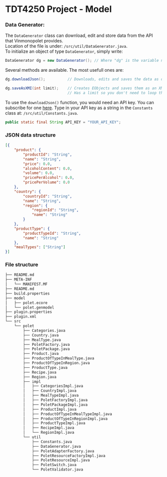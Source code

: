 # TDT4250 Project - Model

### Data Generator:
The `DataGenerator` class can download, edit and store data from the API that Vinmonopolet provides.  
Location of the file is under:
`/src/util/DataGenerator.java`.  
To initialize an object of type `DataGenerator`, simply write:
```java
DataGenerator dg = new DataGenerator(); // Where "dg" is the variable name
```
Several methods are available. The most usefull ones are:
```java
dg.downloadJson();          // Downloads, edits and saves the data as data.json in ~/model.

dg.saveAsXMI(int limit);    // Creates EObjects and saves them as an XMI file with the structure from the Ecore model.
                            // Has a limit so you don't need to loop through the entire data set.
```
To use the `downloadJson()` function, you would need an API key. You can subscribe for one [here](https://api.vinmonopolet.no/).
Type in your API key as a string in the `Constants` class at:
`/src/util/Constants.java`.  
```java
public static final String API_KEY = "YOUR_API_KEY";
```

### JSON data structure

```json
[{
    "product": {
        "productId": "String",
        "name": "String",
        "price": 0.0,
        "alcoholContent": 0.0,
        "volume": 0.0,
        "pricePerAlcohol": 0.0,
        "pricePerVolume": 0.0
    },
    "country": {
        "countryId": "String",
        "name": "String",
        "region": {
            "regionId": "String",
            "name": "String"
        }
    },
    "productType": {
        "productTypeId": "String",
        "name": "String"
    },
    "mealTypes": ["String"]
}]
```

### File structure

```sh
├── README.md
├── META-INF
│   └── MANIFEST.MF
├── README.md
├── build.properties
├── model
│   ├── polet.ecore
│   └── polet.genmodel
├── plugin.properties
├── plugin.xml
└── src
    └── polet
        ├── Categories.java
        ├── Country.java
        ├── MealType.java
        ├── PoletFactory.java
        ├── PoletPackage.java
        ├── Product.java
        ├── ProductOfTypeInMealType.java
        ├── ProductOfTypeInRegion.java
        ├── ProductType.java
        ├── Recipe.java
        ├── Region.java
        ├── impl
        │   ├── CategoriesImpl.java
        │   ├── CountryImpl.java
        │   ├── MealTypeImpl.java
        │   ├── PoletFactoryImpl.java
        │   ├── PoletPackageImpl.java
        │   ├── ProductImpl.java
        │   ├── ProductOfTypeInMealTypeImpl.java
        │   ├── ProductOfTypeInRegionImpl.java
        │   ├── ProductTypeImpl.java
        │   ├── RecipeImpl.java
        │   └── RegionImpl.java
        └── util
            ├── Constants.java
            ├── DataGenerator.java
            ├── PoletAdapterFactory.java
            ├── PoletResourceFactoryImpl.java
            ├── PoletResourceImpl.java
            ├── PoletSwitch.java
            └── PoletValidator.java
```

